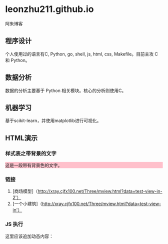 # leonzhu211.github.io
阿朱博客

## 程序设计
个人使用过的语言有C, Python, go, shell, js, html, css, Makefile。目前主攻 C 和 Python。

## 数据分析
数据的分析主要基于 Python 相关模块。核心的分析则使用C。

## 机器学习
基于scikit-learn，并使用matplotlib进行可视化。

## HTML演示
### 样式表之带背景的文字
<div style='background: pink;'>
 这是一段带有背景色的文字。
</div>

### 链接
1. [商场模型]（http://xray.cjfx100.net/Three/mview.html?data=test-view-in-2'）
1. [一个小建筑]（http://xray.cjfx100.net/Three/mview.html?data=test-view-in'）

### JS 执行
<div id='leon_id_1'>这里应该追加动态内容：</div>
<script>
document.getElementById('leon_id_1').innerHTML += '动态的内容';
</script>
